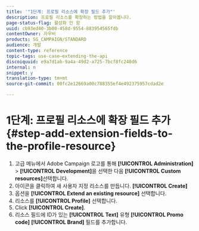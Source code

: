```yaml
---
title: '"1단계: 프로필 리소스에 확장 필드 추가"'
description: 프로필 리소스를 확장하는 방법을 알아봅니다.
page-status-flag: 활성화 안 함
uuid: cb93ed40-3b00-458d-9554-883954565fdb
contentOwner: 자우비
products: SG_CAMPAIGN/STANDARD
audience: 개발
content-type: reference
topic-tags: use-case—extending-the-api
discoiquuid: e9a7d1ab-9a4a-49d2-a725-7bcf8fc240d6
internal: n
snippet: y
translation-type: tm+mt
source-git-commit: 00fc2e12669a00c788355ef4e492375957cdad2e

---
```



# 1단계: 프로필 리소스에 확장 필드 추가{#step-add-extension-fields-to-the-profile-resource}

1. 고급 메뉴에서 Adobe Campaign 로고를 통해 **[!UICONTROL Administration]** &gt; **[!UICONTROL Development]**&#x200B;을 선택한 다음 **[!UICONTROL Custom resources]**&#x200B;선택합니다.
1. 아이콘을 클릭하여 새 사용자 지정 리소스를 만듭니다. **[!UICONTROL Create]**
1. 옵션을 **[!UICONTROL Extend an existing resource]** 선택합니다.
1. 리소스를 **[!UICONTROL Profile]** 선택합니다.
1. Click **[!UICONTROL Create]**.
1. 리소스 필드에 ID가 있는 **[!UICONTROL Text]** 유형 **[!UICONTROL Promo code]** **[!UICONTROL Brand]** 필드를 추가합니다.

